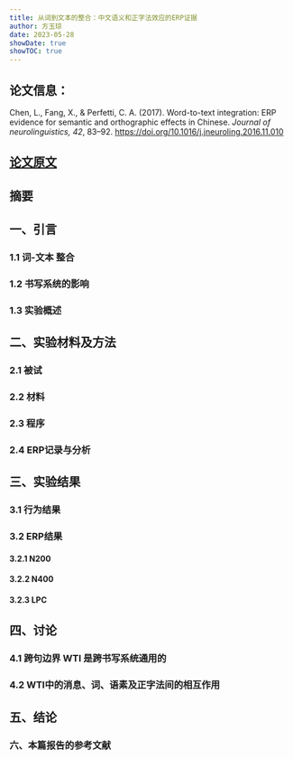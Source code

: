 ```yaml
---
title: 从词到⽂本的整合：中⽂语义和正字法效应的ERP证据
author: 方玉琼
date: 2023-05-28
showDate: true
showTOC: true
---
```


## 论文信息：
Chen, L., Fang, X., & Perfetti, C. A. (2017). Word-to-text integration: ERP evidence for semantic and orthographic effects in Chinese. *Journal of neurolinguistics, 42*, 83–92. https://doi.org/10.1016/j.jneuroling.2016.11.010

## [论文原文](../Source_Files/2023-05-28-FYQ.Pdf)

## 摘要


## 一、引言
### 1.1 词-文本 整合
### 1.2 书写系统的影响
### 1.3 实验概述

## 二、实验材料及方法

### 2.1 被试 

### 2.2 材料

### 2.3 程序

### 2.4 ERP记录与分析


## 三、实验结果
### 3.1 行为结果

### 3.2 ERP结果
#### 3.2.1 N200
#### 3.2.2 N400
#### 3.2.3 LPC

## 四、讨论
### 4.1 跨句边界 WTI 是跨书写系统通⽤的

### 4.2 WTI中的消息、词、语素及正字法间的相互作用


## 五、结论

### 六、本篇报告的参考文献


